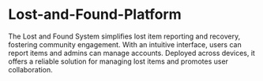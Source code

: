 # Lost-and-Found-Platform
The Lost and Found System simplifies lost item reporting and recovery, fostering community engagement. With an intuitive interface, users can report items and admins can manage accounts. Deployed across devices, it offers a reliable solution for managing lost items and promotes user collaboration.
